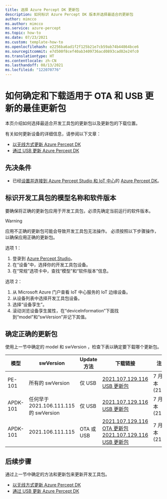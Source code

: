 ```yaml
---
title: 选择 Azure Percept DK 更新包
description: 如何标识 Azure Percept DK 版本并选择最适合的更新包
author: mimcco
ms.author: mimcco
ms.service: azure-percept
ms.topic: how-to
ms.date: 07/23/2021
ms.custom: template-how-to
ms.openlocfilehash: e2256ba6ad1f2f125b21e7cb59ab74b44864bce6
ms.sourcegitcommit: e7d500f8cef40ab3409736acd0893cad02e24fc0
ms.translationtype: HT
ms.contentlocale: zh-CN
ms.lasthandoff: 08/13/2021
ms.locfileid: "122070776"
---
```

# <a name="how-to-determine-and-download-the-best-update-package-for-ota-and-usb-updates"></a>如何确定和下载适用于 OTA 和 USB 更新的最佳更新包

本页介绍如何选择最适合开发工具包的更新包以及更新包的下载位置。

有关如何更新设备的详细信息，请参阅以下文章：
- [以无线方式更新 Azure Percept DK](./how-to-update-over-the-air.md)
- [通过 USB 更新 Azure Percept DK](./how-to-update-via-usb.md)


## <a name="prerequisites"></a>先决条件

- 已经[设置并连接到 Azure Percept Studio 和 IoT 中心](./quickstart-percept-dk-set-up.md)的 [Azure Percept DK](https://go.microsoft.com/fwlink/?linkid=2155270)。

## <a name="identify-the-model-name-and-software-version-of-your-dev-kit"></a>标识开发工具包的模型名称和软件版本
要确保将正确的更新包应用于开发工具包，必须先确定当前运行的软件版本。

> [!WARNING]
> 应用不正确的更新包可能会导致开发工具包无法操作。 必须按照以下步骤操作，以确保应用正确的更新包。

选项 1：
1. 登录到 [Azure Percept Studio](./overview-azure-percept-studio.md)。
2. 在“设备”中，选择你的开发工具包设备。
3. 在“常规”选项卡中，查找“模型”和“软件版本”信息。  

选项 2：
1. 从 Microsoft Azure 门户查看 IoT 中心服务的 IoT 边缘设备。 
2. 从设备列表中选择开发工具包设备。
3. 选择“设备孪生”。
4. 滚动浏览设备孪生属性，在“deviceInformation”下面找到“model”和“swVersion”并记下其值。  

## <a name="determine-the-correct-update-package"></a>确定正确的更新包
使用上一节中确定的 model 和 swVersion ，检查下表以确定要下载哪个更新包。


|模型  |swVersion  |Update 方法  |下载链接  |注意  |
|---------|---------|---------|---------|---------|
|PE-101     |所有的 swVersion       |仅 USB         |[2021.107.129.116 USB 更新包](https://go.microsoft.com/fwlink/?linkid=2169086)         |7 月版本 (2107)         |
|APDK-101     |任何早于 2021.106.111.115 的 swVersion |仅 USB         |[2021.107.129.116 USB 更新包](https://go.microsoft.com/fwlink/?linkid=2169086)         |7 月版本 (2107)         |
|APDK-101     |2021.106.111.115        |OTA 或 USB       |[2021.107.129.116 OTA 更新包](https://go.microsoft.com/fwlink/?linkid=2169245)<br>[2021.107.129.116 USB 更新包](https://go.microsoft.com/fwlink/?linkid=2169086)        |7 月版本 (2107)         |


## <a name="next-steps"></a>后续步骤
通过上一节中确定的方法和更新包来更新开发工具包。
- [以无线方式更新 Azure Percept DK](./how-to-update-over-the-air.md)
- [通过 USB 更新 Azure Percept DK](./how-to-update-via-usb.md)
